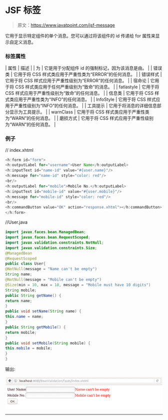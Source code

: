 # JSF <message>标签</message>

> 原文：<https://www.javatpoint.com/jsf-message>

它用于显示特定组件的单个消息。您可以通过将该组件的 id 传递给 for 属性来显示自定义消息。

### 标签属性

| 属性 | 描述 |
| 为 | 它是用于分配组件 id 的强制标记，因为该消息是由。 |
| 错误类 | 它用于将 CSS 样式类应用于严重性类为“ERROR”的任何消息。 |
| 错误样式 | 它用于将 CSS 样式应用于严重性级别为“ERROR”的任何消息。 |
| 宿命论 | 它用于将 CSS 样式类应用于任何严重级别为“致命”的消息。 |
| fatlastyle | 它用于将 CSS 样式应用于严重性级别为“致命”的任何消息。 |
| 信息类 | 它用于将 CSS 样式类应用于严重性类为“INFO”的任何消息。 |
| InfoStyle | 它用于将 CSS 样式应用于严重性级别为“INFO”的任何消息。 |
| 工具提示 | 它用于将消息的详细信息部分显示为工具提示。 |
| warnClass | 它用于将 CSS 样式类应用于严重性类为“WARN”的任何消息。 |
| 磨损方式 | 它用于将 CSS 样式应用于严重性级别为“WARN”的任何消息。 |

### 例子

// index.xhtml

```java
<h:form id="form">
<h:outputLabel for="username">User Name</h:outputLabel>
<h:inputText id="name-id" value="#{user.name}"/>
<h:message for="name-id" style="color: red"/>
<br/>
<h:outputLabel for="mobile">Mobile No.</h:outputLabel>
<h:inputText id="mobile-id" value="#{user.mobile}"/>
<h:message for="mobile-id" style="color: red"/>
<br/>
<h:commandButton value="OK" action="response.xhtml"></h:commandButton>
</h:form>

```

//User.java

```java
import javax.faces.bean.ManagedBean;
import javax.faces.bean.RequestScoped;
import javax.validation.constraints.NotNull;
import javax.validation.constraints.Size;
@ManagedBean
@RequestScoped
public class User{
@NotNull(message = "Name can't be empty")
String name;
@NotNull(message = "Mobile can't be empty")
@Size(min = 10, max = 10, message = "Mobile must have 10 digits")
String mobile;
public String getName() {
return name;
}
public void setName(String name) {
this.name = name;
}
public String getMobile() {
return mobile;
}
public void setMobile(String mobile) {
this.mobile = mobile;
}
}

```

输出:

![JSF H message tag 1](img/ea101761e8998853fcc654d1f41778b5.png)

* * *